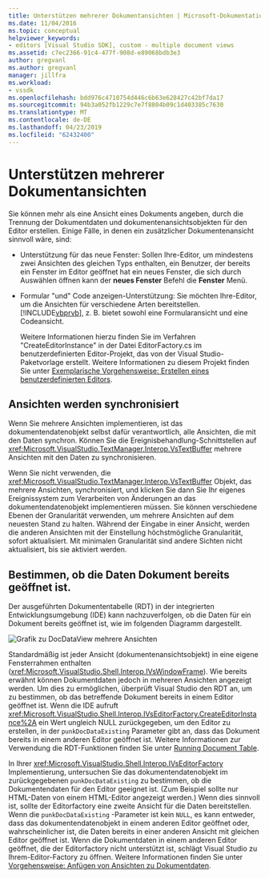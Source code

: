 ```yaml
---
title: Unterstützen mehrerer Dokumentansichten | Microsoft-Dokumentation
ms.date: 11/04/2016
ms.topic: conceptual
helpviewer_keywords:
- editors [Visual Studio SDK], custom - multiple document views
ms.assetid: c7ec2366-91c4-477f-908d-e89068bdb3e3
author: gregvanl
ms.author: gregvanl
manager: jillfra
ms.workload:
- vssdk
ms.openlocfilehash: bdd976c4710754d446c6b63e628427c42bf7da17
ms.sourcegitcommit: 94b3a052fb1229c7e7f8804b09c1d403385c7630
ms.translationtype: MT
ms.contentlocale: de-DE
ms.lasthandoff: 04/23/2019
ms.locfileid: "62432400"
---
```

# <a name="supporting-multiple-document-views"></a>Unterstützen mehrerer Dokumentansichten
Sie können mehr als eine Ansicht eines Dokuments angeben, durch die Trennung der Dokumentdaten und dokumentenansichtsobjekten für den Editor erstellen. Einige Fälle, in denen ein zusätzlicher Dokumentenansicht sinnvoll wäre, sind:

- Unterstützung für das neue Fenster: Sollen Ihre-Editor, um mindestens zwei Ansichten des gleichen Typs enthalten, ein Benutzer, der bereits ein Fenster im Editor geöffnet hat ein neues Fenster, die sich durch Auswählen öffnen kann der **neues Fenster** Befehl die **Fenster** Menü.

- Formular "und" Code anzeigen-Unterstützung: Sie möchten Ihre-Editor, um die Ansichten für verschiedene Arten bereitstellen. [!INCLUDE[vbprvb](../code-quality/includes/vbprvb_md.md)], z. B. bietet sowohl eine Formularansicht und eine Codeansicht.

  Weitere Informationen hierzu finden Sie im Verfahren "CreateEditorInstance" in der Datei EditorFactory.cs im benutzerdefinierten Editor-Projekt, das von der Visual Studio-Paketvorlage erstellt. Weitere Informationen zu diesem Projekt finden Sie unter [Exemplarische Vorgehensweise: Erstellen eines benutzerdefinierten Editors](../extensibility/walkthrough-creating-a-custom-editor.md).

## <a name="synchronizing-views"></a>Ansichten werden synchronisiert
 Wenn Sie mehrere Ansichten implementieren, ist das dokumentendatenobjekt selbst dafür verantwortlich, alle Ansichten, die mit den Daten synchron. Können Sie die Ereignisbehandlung-Schnittstellen auf <xref:Microsoft.VisualStudio.TextManager.Interop.VsTextBuffer> mehrere Ansichten mit den Daten zu synchronisieren.

 Wenn Sie nicht verwenden, die <xref:Microsoft.VisualStudio.TextManager.Interop.VsTextBuffer> Objekt, das mehrere Ansichten, synchronisiert, und klicken Sie dann Sie Ihr eigenes Ereignissystem zum Verarbeiten von Änderungen an das dokumentendatenobjekt implementieren müssen. Sie können verschiedene Ebenen der Granularität verwenden, um mehrere Ansichten auf dem neuesten Stand zu halten. Während der Eingabe in einer Ansicht, werden die anderen Ansichten mit der Einstellung höchstmögliche Granularität, sofort aktualisiert. Mit minimalen Granularität sind andere Sichten nicht aktualisiert, bis sie aktiviert werden.

## <a name="determining-whether-document-data-is-already-open"></a>Bestimmen, ob die Daten Dokument bereits geöffnet ist.
 Der ausgeführten Dokumententabelle (RDT) in der integrierten Entwicklungsumgebung (IDE) kann nachzuverfolgen, ob die Daten für ein Dokument bereits geöffnet ist, wie im folgenden Diagramm dargestellt.

 ![Grafik zu DocDataView](../extensibility/media/docdataview.gif "Docdataview") mehrere Ansichten

 Standardmäßig ist jeder Ansicht (dokumentenansichtsobjekt) in eine eigene Fensterrahmen enthalten (<xref:Microsoft.VisualStudio.Shell.Interop.IVsWindowFrame>). Wie bereits erwähnt können Dokumentdaten jedoch in mehreren Ansichten angezeigt werden. Um dies zu ermöglichen, überprüft Visual Studio den RDT an, um zu bestimmen, ob das betreffende Dokument bereits in einem Editor geöffnet ist. Wenn die IDE aufruft <xref:Microsoft.VisualStudio.Shell.Interop.IVsEditorFactory.CreateEditorInstance%2A> ein Wert ungleich NULL zurückgegeben, um den Editor zu erstellen, in der `punkDocDataExisting` Parameter gibt an, dass das Dokument bereits in einem anderen Editor geöffnet ist. Weitere Informationen zur Verwendung die RDT-Funktionen finden Sie unter [Running Document Table](../extensibility/internals/running-document-table.md).

 In Ihrer <xref:Microsoft.VisualStudio.Shell.Interop.IVsEditorFactory> Implementierung, untersuchen Sie das dokumentendatenobjekt im zurückgegebenen `punkDocDataExisting` zu bestimmen, ob die Dokumentendaten für den Editor geeignet ist. (Zum Beispiel sollte nur HTML-Daten von einem HTML-Editor angezeigt werden.) Wenn dies sinnvoll ist, sollte der Editorfactory eine zweite Ansicht für die Daten bereitstellen. Wenn die `punkDocDataExisting` -Parameter ist kein `NULL`, es kann entweder, dass das dokumentendatenobjekt in einem anderen Editor geöffnet oder, wahrscheinlicher ist, die Daten bereits in einer anderen Ansicht mit gleichen Editor geöffnet ist. Wenn die Dokumentdaten in einem anderen Editor geöffnet, die der Editorfactory nicht unterstützt ist, schlägt Visual Studio zu Ihrem-Editor-Factory zu öffnen. Weitere Informationen finden Sie unter [Vorgehensweise: Anfügen von Ansichten zu Dokumentdaten](../extensibility/how-to-attach-views-to-document-data.md).